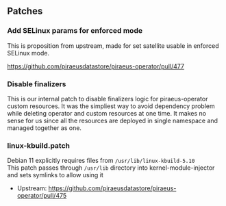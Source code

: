 ## Patches

### Add SELinux params for enforced mode

This is proposition from upstream, made for set satellite usable in enforced SELinux mode. 

https://github.com/piraeusdatastore/piraeus-operator/pull/477

### Disable finalizers

This is our internal patch to disable finalizers logic for piraeus-operator custom resources.
It was the simpliest way to avoid dependency problem while deleting operator and custom resources at one time.
It makes no sense for us since all the resources are deployed in single namespace and managed together as one.

### linux-kbuild.patch

Debian 11 explicitly requires files from `/usr/lib/linux-kbuild-5.10`  
This patch passes through `/usr/lib` directory into kernel-module-injector and sets symlinks to allow using it

- Upstream: https://github.com/piraeusdatastore/piraeus-operator/pull/475
